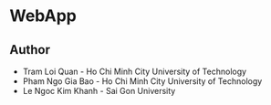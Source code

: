 # WebApp
## Author
  * Tram Loi Quan - Ho Chi Minh City University of Technology
  * Pham Ngo Gia Bao - Ho Chi Minh City University of Technology
  * Le Ngoc Kim Khanh - Sai Gon University
